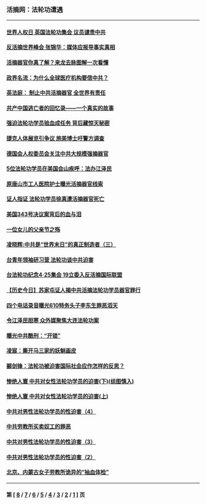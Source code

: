 ### 活摘网：法轮功遭遇
---
#### [世界人权日 英国法轮功集会 议员谴责中共](../../pages/nf5881/n13431763.md?01190430) 
#### [反活摘世界峰会 张锦华：媒体应报导事实真相](../../pages/nf5881/n13278502.md?01190430) 
#### [活摘器官你真了解？来龙去脉图解一次看懂](../../pages/nf5881/n13013820.md?01190430) 
#### [政界名流：为什么全球医疗机构要信中共？](../../pages/nf5881/n11945479.md?01190430) 
#### [英法庭： 制止中共活摘器官 全世界有责任](../../pages/nf5881/n11330691.md?01190430) 
#### [共产中国逃亡者的回忆录——一个真实的故事](../../pages/nf5881/n10918649.md?01190430) 
#### [强迫法轮功学员验血成任务 背后藏惊天秘密](../../pages/nf5881/n4252384.md?01190430) 
#### [捷克人体展览引争议 旅美博士吁警方调查](../../pages/nf5881/n9429187.md?01190430) 
#### [德国会人权委员会关注中共大规模强摘器官](../../pages/nf5881/n8418950.md?01190430) 
#### [5位法轮功学员在美国会山疾呼：法办江泽民](../../pages/nf5881/n8101519.md?01190430) 
#### [原唐山市工人医院护士曝光活摘器官线索](../../pages/nf5881/n8076384.md?01190430) 
#### [证人指证 法轮功学员徐真遭活摘器官死亡](../../pages/nf5881/n8042467.md?01190430) 
#### [美国343号决议案背后的血与泪](../../pages/nf5881/n8020684.md?01190430) 
#### [一位女儿的父亲节之殇](../../pages/nf5881/n8014122.md?01190430) 
#### [凌晓辉:中共是“世界末日”的真正制造者（三）](../../pages/nf5881/n4210333.md?01190430) 
#### [台青年领袖研习营 法轮功谈中共迫害](../../pages/nf5881/n4141857.md?01190430) 
#### [台法轮功纪念4‧25集会 19立委入反活摘国际联盟](../../pages/nf5881/n4141821.md?01190430) 
#### [【历史今日】苏家屯证人揭中共活摘法轮功学员器官罪行](../../pages/nf5881/n4135912.md?01190430) 
#### [四个电话录音曝光610特务头子李东生罪恶滔天](../../pages/nf5881/n4040060.md?01190430) 
#### [令江泽民胆寒 众外媒聚焦大连法轮功案](../../pages/nf5881/n3932671.md?01190430) 
#### [曝光中共酷刑：“开锁”](../../pages/nf5881/n3889373.md?01190430) 
#### [凌宸：撕开马三家的妖魅画皮](../../pages/nf5881/n3849369.md?01190430) 
#### [郦剑锋：法轮功被迫害国际社会应作怎样的反思？](../../pages/nf5881/n3824560.md?01190430) 
#### [惨绝人寰 中共对女性法轮功学员的迫害(下)(组图慎入)](../../pages/nf5881/n3816285.md?01190430) 
#### [惨绝人寰 中共对女性法轮功学员的迫害(上)](../../pages/nf5881/n3815374.md?01190430) 
#### [中共对男性法轮功学员的性迫害（4）](../../pages/nf5881/n3769144.md?01190430) 
#### [中共劳教所买卖奴工的罪恶](../../pages/nf5881/n3769378.md?01190430) 
#### [中共对男性法轮功学员的性迫害（3）](../../pages/nf5881/n3768231.md?01190430) 
#### [中共对男性法轮功学员的性迫害（2）](../../pages/nf5881/n3767211.md?01190430) 
#### [北京、内蒙古女子劳教所诡异的“抽血体检”](../../pages/nf5881/n3753158.md?01190430) 

---
#### 第 [ [8](./8.md?01190430) / [7](./7.md?01190430) / [6](./6.md?01190430) / [5](./5.md?01190430) / [4](./4.md?01190430) / [3](./3.md?01190430) / [2](./2.md?01190430) / [1](./1.md?01190430) ] 页
